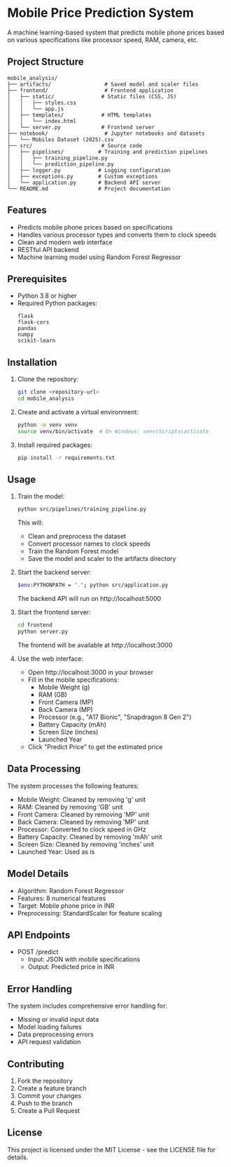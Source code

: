 # Mobile Price Prediction System

A machine learning-based system that predicts mobile phone prices based on various specifications like processor speed, RAM, camera, etc.

## Project Structure

```
mobile_analysis/
├── artifacts/                 # Saved model and scaler files
├── frontend/                  # Frontend application
│   ├── static/               # Static files (CSS, JS)
│   │   ├── styles.css
│   │   └── app.js
│   ├── templates/            # HTML templates
│   │   └── index.html
│   └── server.py             # Frontend server
├── notebook/                  # Jupyter notebooks and datasets
│   └── Mobiles Dataset (2025).csv
├── src/                      # Source code
│   ├── pipelines/           # Training and prediction pipelines
│   │   ├── training_pipeline.py
│   │   └── prediction_pipeline.py
│   ├── logger.py            # Logging configuration
│   ├── exceptions.py        # Custom exceptions
│   └── application.py       # Backend API server
└── README.md                # Project documentation
```

## Features

- Predicts mobile phone prices based on specifications
- Handles various processor types and converts them to clock speeds
- Clean and modern web interface
- RESTful API backend
- Machine learning model using Random Forest Regressor

## Prerequisites

- Python 3.8 or higher
- Required Python packages:
  ```
  flask
  flask-cors
  pandas
  numpy
  scikit-learn
  ```

## Installation

1. Clone the repository:

   ```bash
   git clone <repository-url>
   cd mobile_analysis
   ```

2. Create and activate a virtual environment:

   ```bash
   python -m venv venv
   source venv/bin/activate  # On Windows: venv\Scripts\activate
   ```

3. Install required packages:
   ```bash
   pip install -r requirements.txt
   ```

## Usage

1. Train the model:

   ```bash
   python src/pipelines/training_pipeline.py
   ```

   This will:

   - Clean and preprocess the dataset
   - Convert processor names to clock speeds
   - Train the Random Forest model
   - Save the model and scaler to the artifacts directory

2. Start the backend server:

   ```bash
   $env:PYTHONPATH = "."; python src/application.py
   ```

   The backend API will run on http://localhost:5000

3. Start the frontend server:

   ```bash
   cd frontend
   python server.py
   ```

   The frontend will be available at http://localhost:3000

4. Use the web interface:
   - Open http://localhost:3000 in your browser
   - Fill in the mobile specifications:
     - Mobile Weight (g)
     - RAM (GB)
     - Front Camera (MP)
     - Back Camera (MP)
     - Processor (e.g., "A17 Bionic", "Snapdragon 8 Gen 2")
     - Battery Capacity (mAh)
     - Screen Size (inches)
     - Launched Year
   - Click "Predict Price" to get the estimated price

## Data Processing

The system processes the following features:

- Mobile Weight: Cleaned by removing 'g' unit
- RAM: Cleaned by removing 'GB' unit
- Front Camera: Cleaned by removing 'MP' unit
- Back Camera: Cleaned by removing 'MP' unit
- Processor: Converted to clock speed in GHz
- Battery Capacity: Cleaned by removing 'mAh' unit
- Screen Size: Cleaned by removing 'inches' unit
- Launched Year: Used as is

## Model Details

- Algorithm: Random Forest Regressor
- Features: 8 numerical features
- Target: Mobile phone price in INR
- Preprocessing: StandardScaler for feature scaling

## API Endpoints

- POST /predict
  - Input: JSON with mobile specifications
  - Output: Predicted price in INR

## Error Handling

The system includes comprehensive error handling for:

- Missing or invalid input data
- Model loading failures
- Data preprocessing errors
- API request validation

## Contributing

1. Fork the repository
2. Create a feature branch
3. Commit your changes
4. Push to the branch
5. Create a Pull Request

## License

This project is licensed under the MIT License - see the LICENSE file for details.
